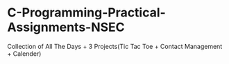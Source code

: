 # C-Programming-Practical-Assignments-NSEC
Collection of All The Days + 3 Projects(Tic Tac Toe + Contact Management + Calender)
